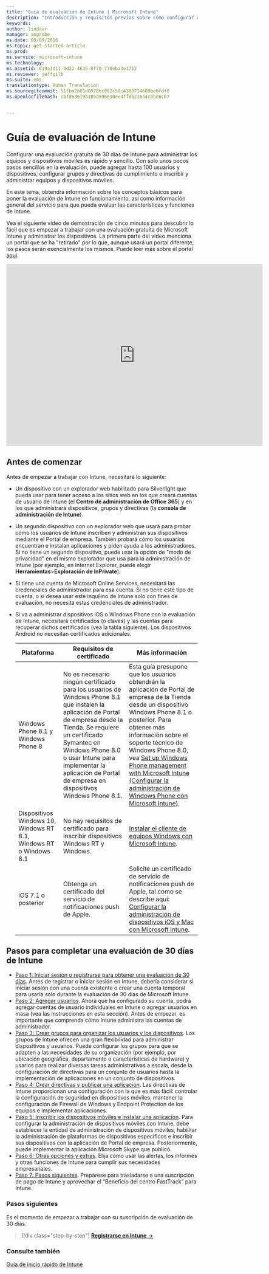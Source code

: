 ```yaml
---
title: "Guía de evaluación de Intune | Microsoft Intune"
description: "Introducción y requisitos previos sobre cómo configurar una evaluación gratuita de 30 días de Intune"
keywords: 
author: lindavr
manager: angrobe
ms.date: 08/09/2016
ms.topic: get-started-article
ms.prod: 
ms.service: microsoft-intune
ms.technology: 
ms.assetid: 619a1d11-3d22-4635-8f70-770eba3e1712
ms.reviewer: jeffgilb
ms.suite: ems
translationtype: Human Translation
ms.sourcegitcommit: 51fba2b01d8978bc062c50c4388714609be0fdf0
ms.openlocfilehash: cbf863619a385d596630ee4ff0b216a4cbbe6cb7


---
```


# Guía de evaluación de Intune
Configurar una evaluación gratuita de 30 días de Intune para administrar los equipos y dispositivos móviles es rápido y sencillo. Con solo unos pocos pasos sencillos en la evaluación, puede agregar hasta 100 usuarios y dispositivos, configurar grupos y directivas de cumplimiento e inscribir y administrar equipos y dispositivos móviles.

En este tema, obtendrá información sobre los conceptos básicos para poner la evaluación de Intune en funcionamiento, así como información general del servicio para que pueda evaluar las características y funciones de Intune.

Vea el siguiente vídeo de demostración de cinco minutos para descubrir lo fácil que es empezar a trabajar con una evaluación gratuita de Microsoft Intune y administrar los dispositivos. La primera parte del vídeo menciona un portal que se ha "retirado" por lo que, aunque usará un portal diferente, los pasos serán esencialmente los mismos. Puede leer más sobre el portal [aquí](https://docs.microsoft.com/intune/deploy-use/account-portal-merged-with-Office-365).

<iframe width="675" height="480" src="https://www.youtube.com/embed/ltcZvm4VOFU" frameborder="0" allowfullscreen></iframe>

## Antes de comenzar
Antes de empezar a trabajar con Intune, necesitará lo siguiente:

-   Un dispositivo con un explorador web habilitado para Silverlight que pueda usar para tener acceso a los sitios web en los que creará cuentas de usuario de Intune (el **Centro de administración de Office 365**) y en los que administrará dispositivos, grupos y directivas (la **consola de administración de Intune**).

-   Un segundo dispositivo con un explorador web que usará para probar cómo los usuarios de Intune inscriben y administran sus dispositivos mediante el Portal de empresa. También probará cómo los usuarios encuentran e instalan aplicaciones y piden ayuda a los administradores. Si no tiene un segundo dispositivo, puede usar la opción de "modo de privacidad" en el mismo explorador que usa para la administración de Intune (por ejemplo, en Internet Explorer, puede elegir **Herramientas**&gt;**Exploración de InPrivate**).

-   Si tiene una cuenta de Microsoft Online Services, necesitará las credenciales de administrador para esa cuenta. Si no tiene este tipo de cuenta, o si desea usar este inquilino de Intune solo con fines de evaluación, no necesita estas credenciales de administrador.

-   Si va a administrar dispositivos iOS o Windows Phone con la evaluación de Intune, necesitará certificados (o claves) y las cuentas para recuperar dichos certificados (vea la tabla siguiente). Los dispositivos Android no necesitan certificados adicionales.

    |Plataforma|Requisitos de certificado|Más información|
    |------------|----------------------------|--------------------|
    |Windows Phone 8.1 y Windows Phone 8 |No es necesario ningún certificado para los usuarios de Windows Phone 8.1 que instalen la aplicación de Portal de empresa desde la Tienda. Se requiere un certificado Symantec en Windows Phone 8.0 o usar Intune para implementar la aplicación de Portal de empresa en dispositivos Windows Phone 8.1.|Esta guía presupone que los usuarios obtendrán la aplicación de Portal de empresa de la Tienda desde un dispositivo Windows Phone 8.1 o posterior. Para obtener más información sobre el soporte técnico de Windows Phone 8.0, vea [Set up Windows Phone management with Microsoft Intune (Configurar la administración de Windows Phone con Microsoft Intune)](/Intune/Deploy-Use/set-up-windows-phone-management-with-microsoft-intune).|
    |Dispositivos Windows 10, Windows RT 8.1, Windows RT o Windows 8.1|No hay requisitos de certificado para inscribir dispositivos Windows RT y Windows.|[Instalar el cliente de equipos Windows con Microsoft Intune](/Intune/Deploy-Use/install-the-windows-pc-client-with-microsoft-intune).|
    |iOS 7.1 o posterior|Obtenga un certificado del servicio de notificaciones push de Apple.|Solicite un certificado de servicio de notificaciones push de Apple, tal como se describe aquí: [Configurar la administración de dispositivos iOS y Mac con Microsoft Intune](/Intune/Deploy-Use/set-up-ios-and-mac-management-with-microsoft-intune).|

## Pasos para completar una evaluación de 30 días de Intune
- [Paso 1: Iniciar sesión o registrarse para obtener una evaluación de 30 días](get-started-with-a-30-day-trial-of-microsoft-intune-step-1.md). Antes de registrar o iniciar sesión en Intune, debería considerar si iniciar sesión con una cuenta existente o crear una cuenta temporal para usarla solo durante la evaluación de 30 días de Microsoft Intune.
- [Paso 2: Agregar usuarios](get-started-with-a-30-day-trial-of-microsoft-intune-step-2.md). Ahora que ha configurado su cuenta, podrá agregar cuentas de usuario individuales en Intune o agregar usuarios en masa (vea las instrucciones en esta sección). Antes de empezar, es importante que comprenda cómo Intune administra las cuentas de administrador.
- [Paso 3: Crear grupos para organizar los usuarios y los dispositivos](get-started-with-a-30-day-trial-of-microsoft-intune-step-3.md). Los grupos de Intune ofrecen una gran flexibilidad para administrar dispositivos y usuarios. Puede configurar los grupos para que se adapten a las necesidades de su organización (por ejemplo, por ubicación geográfica, departamento o características de hardware) y usarlos para realizar diversas tareas administrativas a escala, desde la configuración de directivas para un conjunto de usuarios hasta la implementación de aplicaciones en un conjunto de dispositivos.
- [Paso 4: Crear directivas y publicar una aplicación](get-started-with-a-30-day-trial-of-microsoft-intune-step-4.md). Las directivas de Intune proporcionan una configuración con la que es más fácil: controlar la configuración de seguridad en dispositivos móviles, mantener la configuración de Firewall de Windows y Endpoint Protection de los equipos e implementar aplicaciones.
- [Paso 5: Inscribir los dispositivos móviles e instalar una aplicación](get-started-with-a-30-day-trial-of-microsoft-intune-step-5.md). Para configurar la administración de dispositivos móviles con Intune, debe establecer la entidad de administración de dispositivos móviles, habilitar la administración de plataformas de dispositivos específicos e inscribir sus dispositivos con la aplicación de Portal de empresa. Posteriormente, puede implementar la aplicación Microsoft Skype que publicó.
- [Paso 6: Otras opciones y extras](get-started-with-a-30-day-trial-of-microsoft-intune-step-6.md). Elija cómo usar las alertas, los informes y otras funciones de Intune para cumplir sus necesidades empresariales.
- [Paso 7: Pasos siguientes](get-started-with-a-30-day-trial-of-microsoft-intune-step-7.md). Prepárese para trasladarse a una suscripción de pago de Intune y aprovechar el “Beneficio del centro FastTrack” para Intune.


### Pasos siguientes
Es el momento de empezar a trabajar con su suscripción de evaluación de 30 días.

>[!div class="step-by-step"]
[**Registrarse en Intune** &rarr;](.\get-started-with-a-30-day-trial-of-microsoft-intune-step-1.md)

### Consulte también
[Guía de inicio rápido de Intune](/intune/get-started/start-with-a-paid-subscription-to-microsoft-intune)



<!--HONumber=Aug16_HO2-->


